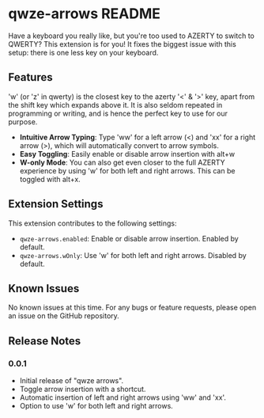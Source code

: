 # qwze-arrows README

Have a keyboard you really like, but you're too used to AZERTY to switch to QWERTY?
This extension is for you!
It fixes the biggest issue with this setup: there is one less key on your keyboard.

## Features

'w' (or 'z' in qwerty) is the closest key to the azerty '<' & '>' key, apart from the shift key which expands above it.
It is also seldom repeated in programming or writing, and is hence the perfect key to use for our purpose.

- **Intuitive Arrow Typing**: Type 'ww' for a left arrow (<) and 'xx' for a right arrow (>), which will automatically convert to arrow symbols.
- **Easy Toggling**: Easily enable or disable arrow insertion with alt+w
- **W-only Mode**: You can also get even closer to the full AZERTY experience by using 'w' for both left and right arrows. This can be toggled with alt+x.

## Extension Settings

This extension contributes to the following settings:

- `qwze-arrows.enabled`: Enable or disable arrow insertion. Enabled by default.
- `qwze-arrows.wOnly`: Use 'w' for both left and right arrows. Disabled by default.

## Known Issues

No known issues at this time. For any bugs or feature requests, please open an issue on the GitHub repository.

## Release Notes

### 0.0.1

- Initial release of "qwze arrows".
- Toggle arrow insertion with a shortcut.
- Automatic insertion of left and right arrows using 'ww' and 'xx'.
- Option to use 'w' for both left and right arrows.